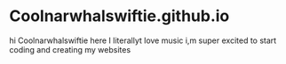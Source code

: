 # Coolnarwhalswiftie.github.io
hi Coolnarwhalswiftie here
I literallyt love music
i,m super excited to start coding and creating my websites
 

